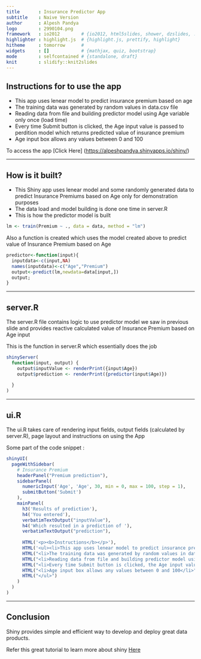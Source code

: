 ```yaml
---
title       : Insurance Predictor App
subtitle    : Naive Version
author      : Alpesh Pandya
logo        : 2990104.png
framework   : io2012        # {io2012, html5slides, shower, dzslides, ...}
highlighter : highlight.js  # {highlight.js, prettify, highlight}
hitheme     : tomorrow      # 
widgets     : []            # {mathjax, quiz, bootstrap}
mode        : selfcontained # {standalone, draft}
knit        : slidify::knit2slides
---
```



## Instructions for to use the app
* This app uses lenear model to predict insurance premium based on age
* The training data was generated by random values in data.csv file
* Reading data from file and building predictor model using Age variable only once (load time)
* Every time Submit button is clicked, the Age input value is passed to perdition model which returns predicted value of insurance premium
* Age input box allows any values between 0 and 100

To access the app [Click Here] (https://alpeshpandya.shinyapps.io/shiny/)

---

## How is it built?
* This Shiny app uses lenear model and some randomly generated data to predict Insurance Premiums based on Age only for demonstration purposes
* The data load and model building is done one time in server.R
* This is how the predictor model is built


```r
lm <- train(Premium ~ ., data = data, method = "lm")
```

Also a function is created which uses the model created above to predict value of Insurance Premium based on Age

```r
predictor<-function(input){
  inputdata<-c(input,NA)
  names(inputdata)<-c("Age","Premium")
  output<-predict(lm,newdata=data[input,])
  output;
}
```

---

## server.R 

The server.R file contains logic to use predictor model we saw in previous slide and provides reactive calculated value of Insurance Premium based on Age input

This is the function in server.R which essentially does the job

```r
shinyServer(
  function(input, output) {
    output$inputValue <- renderPrint({input$Age})
    output$prediction <- renderPrint({predictor(input$Age)})
    
  }
)
```

---

## ui.R

The ui.R takes care of rendering input fields, output fields (calculated by server.R), page layout and instructions on using the App

Some part of the code snippet :

```r
shinyUI(
  pageWithSidebar(
    # Insurance Premium
    headerPanel("Premium prediction"),
    sidebarPanel(
      numericInput('Age', 'Age', 30, min = 0, max = 100, step = 1),
      submitButton('Submit')
    ),
    mainPanel(
      h3('Results of prediction'),
      h4('You entered'),
      verbatimTextOutput("inputValue"),
      h4('Which resulted in a prediction of '),
      verbatimTextOutput("prediction"),
      
      HTML('<p><b>Instructions</b></p>'),
      HTML('<ul><li>This app uses lenear model to predict insurance premium based on age</li>'),
      HTML("<li>The training data was generated by random values in data.csv file</li>"),
      HTML("<li>Reading data from file and building predictor model using Age variable only once (load time)</li>"),
      HTML("<li>Every time Submit button is clicked, the Age input value is passed to perdition model which returns predicted value of insurance premium</li>"),
      HTML("<li>Age input box allows any values between 0 and 100</li>"),  
      HTML("</ul>")
    )
  )
)
```

---

## Conclusion
Shiny provides simple and efficient way to develop and deploy great data products.

Refer this great tutorial to learn more about shiny [Here](http://rstudio.github.io/shiny/tutorial/)
